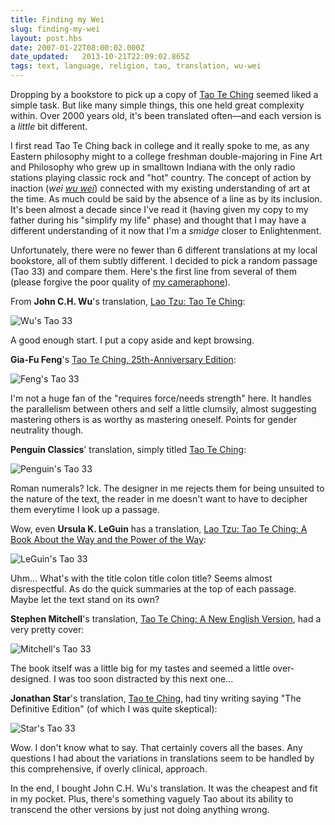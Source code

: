 ```yaml
---
title: Finding my Wei
slug: finding-my-wei
layout: post.hbs
date: 2007-01-22T08:00:02.000Z
date_updated:   2013-10-21T22:09:02.865Z
tags: text, language, religion, tao, translation, wu-wei
---
```


Dropping by a bookstore to pick up a copy of <a href="http://en.wikipedia.org/wiki/Tao_Te_Ching" title="Tao Te Ching on Wikipedia">Tao Te Ching</a> seemed liked a simple task. But like many simple things, this one held great complexity within. Over 2000 years old, it's been translated often&mdash;and each version is a <em>little</em> bit different.<!--more-->

I first read Tao Te Ching back in college and it really spoke to me, as any Eastern philosophy might to a college freshman double-majoring in Fine Art and Philosophy who grew up in smalltown Indiana with the only radio stations playing classic rock and "hot" country. The concept of action by inaction (<i>wei <a href="http://en.wikipedia.org/wiki/Wu_wei" title="Wu Wei on Wikipedia">wu wei</a></i>) connected with my existing understanding of art at the time. As much could be said by the absence of a line as by its inclusion. It's been almost a decade since I've read it (having given my copy to my father during his "simplify my life" phase) and thought that I may have a different understanding of it now that I'm a <em>smidge</em> closer to Enlightenment.

Unfortunately, there were no fewer than 6 different translations at my local bookstore, all of them subtly different. I decided to pick a random passage (Tao 33) and compare them. Here's the first line from several of them (please forgive the poor quality of <a href="http://www.nokiausa.com/phones/3660" title="Nokia 3660 repraZENT!">my cameraphone</a>).

From <strong>John C.H. Wu</strong>'s translation, <a href="http://www.amazon.com/Lao-Tzu-Ching-Institute-Translations/dp/0877733880/" title="Buy it on Amazon">Lao Tzu: Tao Te Ching</a>:

<img class="center" src="http://assets.stanifesto.com/images/2007/01/tao33-wu.jpg" alt="Wu's Tao 33" />

A good enough start. I put a copy aside and kept browsing.

<strong>Gia-Fu Feng</strong>'s <a href="http://www.amazon.com/Tao-Ching-25th-Anniversary-Lao-Tsu/dp/0679776192/" title="Buy it on Amazon!">Tao Te Ching, 25th-Anniversary Edition</a>:

<img class="center" src="http://assets.stanifesto.com/images/2007/01/tao33-feng.jpg" alt="Feng's Tao 33" />

I'm not a huge fan of the "requires force/needs strength" here. It handles the parallelism between others and self a little clumsily, almost suggesting mastering others is as worthy as mastering oneself. Points for gender neutrality though.

<strong>Penguin Classics</strong>' translation, simply titled <a href="http://www.amazon.com/Tao-Te-Ching-Penguin-Classics/dp/014044131X/" title="Buy it on Amazon!">Tao Te Ching</a>:

<img class="center" src="http://assets.stanifesto.com/images/2007/01/tao33-penguin.jpg" alt="Penguin's Tao 33" />

Roman numerals? Ick. The designer in me rejects them for being unsuited to the nature of the text, the reader in me doesn't want to have to decipher them everytime I look up a passage.

Wow, even <strong>Ursula K. LeGuin</strong> has a translation, <a href="Lao Tzu : Tao Te Ching : A Book About the Way and the Power of the Way" title="Buy it on Amazon!">Lao Tzu: Tao Te Ching: A Book About the Way and the Power of the Way</a>:

<img class="center" src="http://assets.stanifesto.com/images/2007/01/tao33-leguin.jpg" alt="LeGuin's Tao 33" />

Uhm... What's with the title colon title colon title? Seems almost disrespectful. As do the quick summaries at the top of each passage. Maybe let the text stand on its own?

<strong>Stephen Mitchell</strong>'s translation, <a href="http://www.amazon.com/Tao-Te-Ching-Perennial-Classics/dp/0061142662/" title="Buy it on Amazon!">Tao Te Ching: A New English Version</a>, had a very pretty cover:

<img class="center" src="http://assets.stanifesto.com/images/2007/01/tao33-mitchell.jpg" alt="Mitchell's Tao 33" />

The book itself was a little big for my tastes and seemed a little over-designed. I was too soon distracted by this next one...

<strong>Jonathan Star</strong>'s translation, <a href="http://www.amazon.com/Tao-te-Ching-Jonathan-Star/dp/158542269X/" title="Buy it on Amazon!">Tao te Ching</a>, had tiny writing saying "The Definitive Edition" (of which I was quite skeptical):

<img class="center" src="http://assets.stanifesto.com/images/2007/01/tao33-star.jpg" alt="Star's Tao 33" />

Wow. I don't know what to say. That certainly covers all the bases. Any questions I had about the variations in translations seem to be handled by this comprehensive, if overly clinical, approach.

In the end, I bought John C.H. Wu's translation. It was the cheapest and fit in my pocket. Plus, there's something vaguely Tao about its ability to transcend the other versions by just not doing anything wrong.
